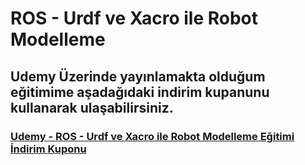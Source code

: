 # ROS - Urdf ve Xacro ile Robot Modelleme

## Udemy Üzerinde yayınlamakta olduğum eğitimime aşadağıdaki indirim kupanunu kullanarak ulaşabilirsiniz.

### [Udemy - ROS - Urdf ve Xacro ile Robot Modelleme Eğitimi İndirim Kuponu](https://www.udemy.com/ros-ile-robot-modelleme/?couponCode=ROSXACRO)
